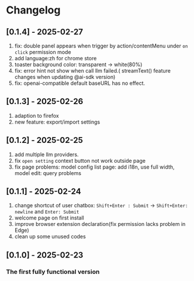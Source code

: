 # Changelog

## [0.1.4] - 2025-02-27
1. fix: double panel appears when trigger by action/contentMenu under `on click` permission mode
2. add language:zh for chrome store
3. toaster background color: transparent -> white(80%)
4. fix: error hint not show when call llm failed.( streamText() feature changes when updating @ai-sdk version)
5. fix: openai-compatible default baseURL has no effect.

## [0.1.3] - 2025-02-26
1. adaption to firefox 
2. new feature: export/import settings


## [0.1.2] - 2025-02-25
1. add multiple llm providers.
2. fix `open setting` context button not work outside page
3. fix page problems: model config list page: add i18n, use full width,  model edit: query problems
  
## [0.1.1] - 2025-02-24

1. change shortcut of user chatbox:  `Shift+Enter : Submit` -> `Shift+Enter: newline` and `Enter: Submit`
2. welcome page on first install
3. improve browser extension declaration(fix permission lacks problem in Edge)
4. clean up some unused codes


## [0.1.0] - 2025-02-23
### The first fully functional version
